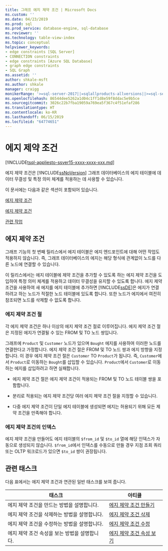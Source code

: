 ```yaml
---
title: 그래프 에지 제약 조건 | Microsoft Docs
ms.custom: ''
ms.date: 04/23/2019
ms.prod: sql
ms.prod_service: database-engine, sql-database
ms.reviewer: ''
ms.technology: table-view-index
ms.topic: conceptual
helpviewer_keywords:
- edge constraints [SQL Server]
- CONNECTION constraints
- edge constraints [Azure SQL Database]
- graph edge constraints
- SQL Graph
ms.assetid: ''
author: shkale-msft
ms.author: shkale
manager: craigg
monikerRange: '>=sql-server-2017||=sqlallproducts-allversions||>=sql-server-linux-2017||=azuresqldb-mi-current'
ms.openlocfilehash: 86544dee5262a1d04c1ff1d8e59f8ddac5e9b5ce
ms.sourcegitcommit: 3026c22b7fba19059a769ea5f367c4f51efaf286
ms.translationtype: HT
ms.contentlocale: ko-KR
ms.lasthandoff: 06/15/2019
ms.locfileid: "64774651"
---
```

# <a name="edge-constraints"></a>에지 제약 조건
[!INCLUDE[tsql-appliesto-ssver15-xxxx-xxxx-xxx.md](../../includes/tsql-appliesto-ssver15-xxxx-xxxx-xxx.md)]

  에지 제약 조건은 [!INCLUDE[ssNoVersion](../../includes/ssnoversion-md.md)] 그래프 데이터베이스의 에지 테이블에 데이터 무결성 및 특정 의미 체계를 적용하는 데 사용할 수 있습니다. 
  
이 문서에는 다음과 같은 섹션이 포함되어 있습니다.  
  
[에지 제약 조건](../../relational-databases/tables/graph-edge-constraints.md#Connection)  

[에지 제약 조건](../../relational-databases/tables/graph-edge-constraints.md#Connection)  
  
[관련 작업](../../relational-databases/tables/graph-edge-constraints.md#Tasks)  
  
##  <a name="Connection"></a> 에지 제약 조건
 그래프 기능의 첫 번째 릴리스에서 에지 테이블은 에지 엔드포인트에 대해 어떤 작업도 적용하지 않습니다. 즉, 그래프 데이터베이스의 에지는 해당 형식에 관계없이 노드를 다른 노드에 연결할 수 있습니다. 

 이 릴리스에서는 에지 테이블에 제약 조건을 추가할 수 있도록 하는 에지 제약 조건을 도입하여 특정 의미 체계를 적용하고 데이터 무결성을 유지할 수 있도록 합니다. 에지 제약 조건을 사용하여 새 에지를 에지 테이블에 추가하면 [!INCLUDE[ssDE](../../includes/ssde-md.md)]은 에지가 연결하려고 하는 노드가 적절한 노드 테이블에 있도록 합니다. 또한 노드가 에지에서 여전히 참조되면 노드를 삭제할 수 없도록 합니다. 

 ### <a name="edge-constraint-clauses"></a>에지 제약 조건 절
 각 에지 제약 조건은 하나 이상의 에지 제약 조건 절로 이루어집니다. 에지 제약 조건 절은 지정된 에지가 연결될 수 있는 FROM 및 TO 노드 쌍입니다. 

 그래프에 `Product` 및 `Customer` 노드가 있으며 `Bought` 에지를 사용하여 이러한 노드를 연결한다고 가정합니다. 에지 제약 조건 절은 FROM 및 TO 노드 쌍과 에지 방향을 지정합니다. 이 경우 에지 제약 조건 절은 `Customer` TO `Product`가 됩니다. 즉, `Customer`에서 `Product`로 이동하는 `Bought`를 삽입할 수 있습니다. `Product`에서 `Customer`로 이동하는 에지를 삽입하려고 하면 실패합니다. 
  
- 에지 제약 조건 절은 에지 제약 조건이 적용되는 FROM 및 TO 노드 테이블 쌍을 포함합니다. 
  
- 분리로 적용되는 에지 제약 조건당 여러 에지 제약 조건 절을 지정할 수 있습니다.

- 다중 에지 제약 조건이 단일 에지 테이블에 생성되면 에지는 허용되기 위해 모든 제약 조건을 만족해야 합니다.
  
### <a name="indexes-on-edge-constraints"></a>에지 제약 조건의 인덱스
 에지 제약 조건을 만들어도 에지 테이블의 `$from_id` 및 `$to_id` 열에 해당 인덱스가 자동으로 생성되지 않습니다. `$from_id`에서 인덱스를 수동으로 만들 경우 지점 조회 쿼리 또는 OLTP 워크로드가 있으면 `$to_id` 쌍이 권장됩니다. 

##  <a name="Tasks"></a> 관련 태스크  
 다음 표에서는 에지 제약 조건과 연관된 일반 태스크를 보여 줍니다.  
  
|태스크|아티클|  
|----------|-----------|  
|에지 제약 조건을 만드는 방법을 설명합니다.|[에지 제약 조건 만들기](../../relational-databases/tables/create-edge-constraints.md)|  
|에지 제약 조건을 삭제하는 방법을 설명합니다.|[에지 제약 조건 삭제](../../relational-databases/tables/delete-edge-constraint.md)|  
|에지 제약 조건을 수정하는 방법을 설명합니다.|[에지 제약 조건 수정](../../relational-databases/tables/modify-edge-constraint.md)|  
|에지 제약 조건 속성을 보는 방법을 설명합니다.|[에지 제약 조건 속성 보기](../../relational-databases/tables/view-edge-constraint-properties.md)|  
